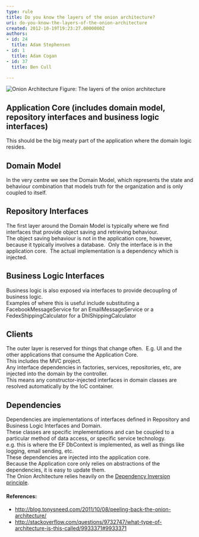 ```yaml
---
type: rule
title: Do you know the layers of the onion architecture?
uri: do-you-know-the-layers-of-the-onion-architecture
created: 2012-10-19T19:23:27.0000000Z
authors:
- id: 24
  title: Adam Stephensen
- id: 1
  title: Adam Cogan
- id: 37
  title: Ben Cull

---
```




<span class='intro'> <img class="ms-rteCustom-ImageArea" src="/SoftwareDevelopment/RulesToBetterMVC/PublishingImages/onion-architecture.jpg" alt="Onion Architecture" />
<span class="ms-rteCustom-FigureNormal">Figure&#58; The layers of the onion architecture</span>
 </span>


<h2>Application Core (includes domain model, repository interfaces and business logic
interfaces)</h2>
<p>This should be the big meaty part of the application where the domain logic resides. </p>

<h2>Domain Model</h2>
<p>In the very centre we see the Domain Model, which represents the state and behaviour
combination that models truth for the organization and is only coupled to
itself.</p>

<h2>Repository Interfaces</h2>
<p>The first layer around the Domain Model is typically where we find interfaces that provide object saving and retrieving behaviour.&#160;<br>The object
saving behaviour is not in the application core, however, because it typically
involves a database.&#160; Only the interface is&#160;in the application
core.&#160; The actual implementation is a dependency which is injected. </p>

<h2>Business
Logic Interfaces</h2>

<p>Business
logic is also exposed via interfaces to provide decoupling of business logic. <br>Examples of
where this is useful include substituting a FacebookMessageService for an
EmailMessageService or a FedexShippingCalculator for a DhlShippingCalculator</p>

<h2>Clients</h2>
<p>The outer
layer is reserved for things that change often.&#160; E.g. UI and the other
applications that consume the Application Core.&#160;<br>This includes the MVC project.<br>Any
interface dependencies in factories, services, repositories, etc, are injected
into the domain by the controller.<br>This means
any constructor-injected interfaces in domain classes are resolved
automatically by the IoC container.</p>

<h2>Dependencies</h2>

<p>Dependencies
are implementations of interfaces defined in&#160;Repository and Business Logic
Interfaces&#160;and&#160;Domain.<br>These
classes are specific implementations and can be coupled to a particular method
of data access, or specific service technology.<br>e.g. this
is where the EF DbContext is implemented, as well as things like logging, email
sending, etc.<br>These
dependencies are injected into the application core. <br>Because the
Application core only relies on abstractions of the dependencies, it is easy to
update them.<br>The Onion
Architecture relies heavily on the&#160;<a href="http&#58;//en.wikipedia.org/wiki/Dependency_inversion_principle">Dependency
Inversion principle</a>.</p>

<h4>References&#58;</h4>

<ul><li><a href="http&#58;//blog.tonysneed.com/2011/10/08/peeling-back-the-onion-architecture/">http&#58;//blog.tonysneed.com/2011/10/08/peeling-back-the-onion-architecture/</a></li>

<li><a href="http&#58;//stackoverflow.com/questions/9732747/what-type-of-architecture-is-this-called/9933371">http&#58;//stackoverflow.com/questions/9732747/what-type-of-architecture-is-this-called/9933371#9933371</a></li></ul>



